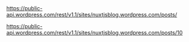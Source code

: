 ## 


https://public-api.wordpress.com/rest/v1.1/sites/nuxtjsblog.wordpress.com/posts/

https://public-api.wordpress.com/rest/v1.1/sites/nuxtjsblog.wordpress.com/posts/10
